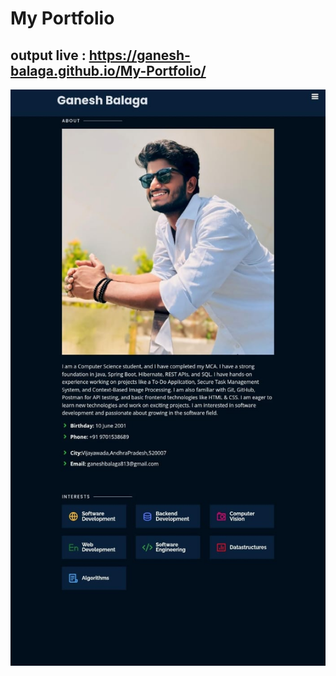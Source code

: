 # My Portfolio

## output live : https://ganesh-balaga.github.io/My-Portfolio/

![image alt](https://github.com/Ganesh-Balaga/My-Portfolio/blob/main/output.jpg)

